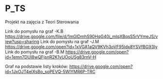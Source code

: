 # P_TS
Projekt na zajęcia z Teori Sterowania

Link do pomysłu na graf -K.B
https://drive.google.com/file/d/1mGlDmhS90HqG40i_mlqXBqsS5rVYmeJS/view?usp=sharing
Link do pomysłu na graf -J.M
https://drive.google.com/open?id=1xVGA1aQV9KVh3oVF95ldx8YSVfBG93Iy
Link do pomysłu na graf -B.M
https://drive.google.com/open?id=1emn7DUI8wQFjsnR2K1yUOoUSg83rnV-H

Graf na podstawie listy kroków: https://drive.google.com/open?id=1JxOJT4elXsBo_soPEVQ-5WlYMR6P-TRC

